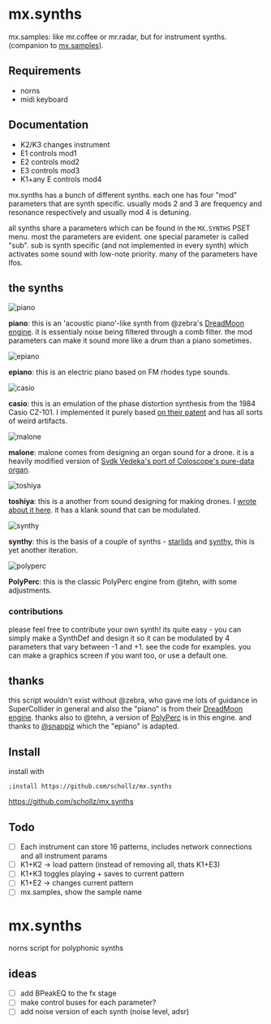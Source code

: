 # mx.synths

mx.samples: like mr.coffee or mr.radar, but for instrument synths. (companion to [mx.samples](https://github.com/schollz/mx.samples)).

## Requirements

- norns
- midi keyboard

## Documentation

- K2/K3 changes instrument
- E1 controls mod1
- E2 controls mod2
- E3 controls mod3
- K1+any E controls mod4


mx.synths has a bunch of different synths. each one has four "mod" parameters that are synth specific. usually mods 2 and 3 are frequency and resonance respectively and usually mod 4 is detuning.

all synths share a parameters which can be found in the `MX.SYNTHS` PSET menu. most the parameters are evident. one special parameter is called "sub". sub is synth specific (and not implemented in every synth) which activates some sound with low-note priority. many of the parameters have lfos.

## the synths

![piano](https://user-images.githubusercontent.com/6550035/137188153-420d65bd-c950-4098-abb1-558795be86fa.png)

**piano**: this is an 'acoustic piano'-like synth from @zebra's [DreadMoon engine](https://github.com/catfact/zebra/blob/master/lib/Engine_DreadMoon.sc#L20-L41). it is essentialy noise being filtered through a comb filter. the mod parameters can make it sound more like a drum than a piano sometimes.


![epiano](https://user-images.githubusercontent.com/6550035/137188151-2bb3c65b-3885-422a-857c-859e9c0a146e.png)

**epiano**: this is an electric piano based on FM rhodes type sounds.

![casio](https://user-images.githubusercontent.com/6550035/137188146-f893c656-6e16-4150-a72f-0057733f7f8d.png)

**casio**: this is an emulation of the phase distortion synthesis from the 1984 Casio CZ-101. I implemented it purely based [on their patent](https://schollz.com/blog/phasedistortion/) and has all sorts of weird artifacts.

![malone](https://user-images.githubusercontent.com/6550035/137188150-b87db2e6-a332-42be-9b1d-be003a004303.png)

**malone**: malone comes from designing an organ sound for a drone. it is a heavily modified version of [Svdk Vedeka's port of Coloscope's pure-data organ](https://sccode.org/svdk-vedeka).

![toshiya](https://user-images.githubusercontent.com/6550035/137188149-12df22e8-63c1-4b04-aa46-61f9dca22929.png)

**toshiya**: this is a another from sound designing for making drones. I [wrote about it here](https://llllllll.co/t/12-000/48354#toshiyahttpsgithubcomschollz12000blobmaindronetoshiyascd-object-bound-resonate-space-2). it has a klank sound that can be modulated.

![synthy](https://user-images.githubusercontent.com/6550035/137188143-2dc07d18-e1fd-4dab-841c-194dcbf612dd.png)

**synthy**: this is the basis of a couple of synths - [starlids](https://llllllll.co/t/12-000/48354#starlidshttpsgithubcomschollz12000blobmaindronestarlidsscd-symphonic-meek-radiant-1) and [synthy](https://llllllll.co/t/synthy/48062), this is yet another iteration.


![polyperc](https://user-images.githubusercontent.com/6550035/137188141-7d1aad4d-2c2a-43c5-ab17-33bdb555966b.png)

**PolyPerc**: this is the classic PolyPerc engine from @tehn, with some adjustments.

### contributions

please feel free to contribute your own synth! its quite easy - you can simply make a SynthDef and design it so it can be modulated by 4 parameters that vary between -1 and +1. see the code for examples. you can make a graphics screen if you want too, or use a default one.

## thanks


this script wouldn't exist without @zebra, who gave me lots of guidance in SuperCollider in general and also the "piano" is from their [DreadMoon engine](https://github.com/catfact/zebra/blob/master/lib/Engine_DreadMoon.sc#L20-L41). thanks also to @tehn, a version of [PolyPerc](https://github.com/monome/dust/blob/master/lib/sc/Engine_PolyPerc.sc) is in this engine. and thanks to [@snappiz](https://sccode.org/snappizz) which the "epiano" is adapted.

## Install

install with

```
;install https://github.com/schollz/mx.synths
```

https://github.com/schollz/mx.synths


## Todo


- [ ] Each instrument can store 16 patterns, includes network connections and all instrument params
- [ ] K1+K2 -> load pattern (instead of removing all, thats K1+E3)
- [ ] K1+K3 toggles playing + saves to current pattern
- [ ] K1+E2 -> changes current pattern
- [ ] mx.samples, show the sample name

# mx.synths
norns script for polyphonic synths


## ideas

- [ ] add BPeakEQ to the fx stage
- [ ] make control buses for each parameter?
- [ ] add noise version of each synth (noise level, adsr)
